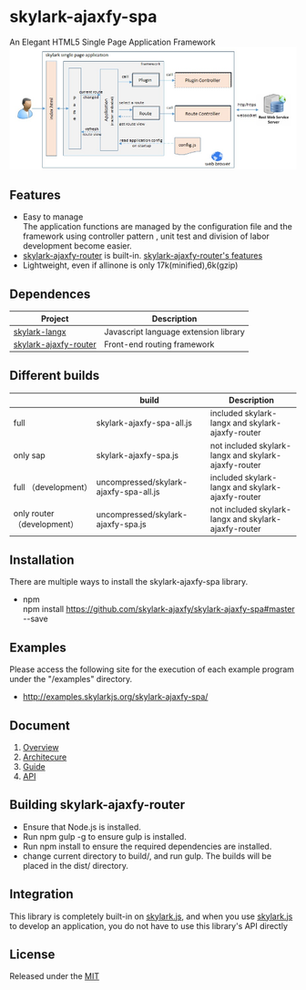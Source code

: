# skylark-ajaxfy-spa
An Elegant HTML5 Single Page Application Framework  
![アーキテクチャ](https://github.com/skylark-ajaxfy/skylark-ajaxfy-spa/blob/master/docs/architecure.jpg "アーキテクチャ")

## Features

- Easy to manage  
The application functions are managed by the configuration file and the framework using controller pattern , unit test and division of labor development become easier.
- [skylark-ajaxfy-router](https://github.com/skylark-ajaxfy/skylark-ajaxfy-router) is built-in. [skylark-ajaxfy-router's features](https://github.com/skylark-ajaxfy/skylark-ajaxfy-router/blob/master/README.md#features)
- Lightweight, even if allinone is only 17k(minified),6k(gzip)

## Dependences
| Project | Description |
|---------|-------------|
| [skylark-langx](https://github.com/skylarkjs/skylark-langx)  | Javascript language extension library |
| [skylark-ajaxfy-router](https://github.com/skylark-ajaxfy/skylark-ajaxfy-router)   | Front-end routing framework |

##  Different builds
|  | build | Description |
|---------|--------|-------------|
| full | skylark-ajaxfy-spa-all.js | included skylark-langx and skylark-ajaxfy-router |
| only sap | skylark-ajaxfy-spa.js | not included skylark-langx and skylark-ajaxfy-router|
| full （development） | uncompressed/skylark-ajaxfy-spa-all.js | included skylark-langx and skylark-ajaxfy-router  |
| only router （development）| uncompressed/skylark-ajaxfy-spa.js | not included skylark-langx and skylark-ajaxfy-router|

## Installation
There are multiple ways to install the skylark-ajaxfy-spa library. 
- npm  
npm install https://github.com/skylark-ajaxfy/skylark-ajaxfy-spa#master --save

## Examples
Please access the following site for the execution of each example program under the "/examples" directory.

- http://examples.skylarkjs.org/skylark-ajaxfy-spa/

## Document

1. [Overview](https://github.com/skylarkjs/skylark-ajaxfy-spa/blob/master/docs/Overview.md)
1. [Architecure](https://github.com/skylarkjs/skylark-ajaxfy-spa/blob/master/docs/Architecure.md)
1. [Guide](https://github.com/skylarkjs/skylark-ajaxfy-spa/blob/master/docs/Guide.md)
1. [API](https://github.com/skylarkjs/skylark-ajaxfy-spa/blob/master/docs/API.md)

## Building skylark-ajaxfy-router

- Ensure that Node.js is installed.
- Run npm gulp -g to ensure gulp is installed.
- Run npm install to ensure the required dependencies are installed.
- change current directory to build/, and run gulp. The builds will be placed in the dist/ directory.

## Integration
This library is completely built-in on [skylark.js](https://github.com/skylarkjs/skylark), and when you use  [skylark.js](https://github.com/skylarkjs/skylark) to develop an application, you do not have to use this library's API directly

## License

Released under the [MIT](http://opensource.org/licenses/MIT)

